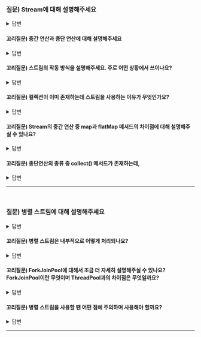 ### 질문) Stream에 대해 설명해주세요

<details>
    <summary>답변</summary>
</br>

- 많은 양의 데이터를 효율적으로 처리하기 위함
- 스트림의 구조는 스트림 생성, 중개 연산, 종단 연산
- 중개 연산은 0개 이상, 대표적으로 filter(), map()
- 종단 연산은 대표적으로 collect(), forEach()
- 컬렉션 데이터를 처리할 수 있는 방법
- 다양한 연산을 SQL과 같이 선언형 질의로 표현하여 직관적이고 간결하게 표현 가능. 이를 통해 코드의 가독성 향상.
- 내부 동작의 구현을 신경쓰지 않고 데이터를 처리 가능.

</details>

#### 꼬리질문) 중간 연산과 종단 연산에 대해 설명해주세요

<details>
    <summary>답변</summary>

중간 연산
- 연결할 수 있는 스트림
- 다른 스트림을 반환
- 단말 연산을 실행해야 연산 수행 &rarr; lazy
- E.g.) filter, map, sorted, distinct, limit

최종(단말) 연산
- 스트림을 닫는 연산
- 스트림 이외의 결과가 반환
- E.g.) collect, count, forEach

</details>

#### 꼬리질문) 스트림의 작동 방식을 설명해주세요. 주로 어떤 상황에서 쓰이나요?

<details>
    <summary>답변</summary>

- 컬렉션, 배열, I/O 등 으로 부터 제공된 소스로 스트림을 얻을 수 있다.
- 스트림의 중간 연산들과 중단 연산으로 파이프라인을 형성할 수 있다.

참고 링크
- [동작원리](https://velog.io/@kakdark/Stream)
- [[Java] 자바 스트림(Stream) API 내부 동작 알아보기](https://transferhwang.tistory.com/688)
- https://velog.io/@mangoo/Java-Stream-%EC%88%9C%EC%B0%A8-%EC%B2%98%EB%A6%AC-Part1-3zrmb5in

</details>

#### 꼬리질문) 컬렉션이 이미 존재하는데 스트림을 사용하는 이유가 무엇인가요?

<details>
    <summary>답변</summary>

(모던 자바 인 액션 143p~)

**컬렉션 스트림 공통점**
- 연속된 값을 저장하는 자료구조의 인터페이스를 제공
- '연속된'이란, 순차적으로 값에 접근

**컬렉션 스트림 차이점**
1. 데이터를 언제 계산하는지
    - 최종연산이 수행되기 전 까지 중간연산을 실행하지 않는다. lazy 연산
2. 한 번만 탐색(소비)할 수 있다, 한 번 닫히면 재사용이 불가능.
3. 외부 반복을 사용하는 컬렉션과 달리 내부 반복(반복을 알아서 처리하고 결과 스트림 값을 어딘가에 저장해주는)을 사용
    - 손쉬운 병렬처리를 지원. &larr; ParallerStream()

**사용 이유**
- 외부 반복 대신 내부 반복을 지원함으로써 두 가지 이점을 가져올 수 있다.
1. 손쉬운 병렬처리를 지원
    - 외부 반복은 `synchronized`키워드 등을 사용해 병렬성을 스스로 관리해야 함.
2. 가독성이 좋음
    - 복잡한 데이터 처리 질의를 표현할 수 있도록 최적화된 연산을 미리 정의해줌.
    - 스트림이 고수준의 추상화를 제공하기 때문에, 스트림의 소스의 데이터 구조에 대한 세부 사항을 몰라도 최적화된 처리를 수행 가능.


</details>

#### 꼬리질문) Stream의 중간 연산 중 map과 flatMap 메서드의 차이점에 대해 설명해주실 수 있나요?

<details>
    <summary>답변</summary>

map
- 스트림 각 요소에 적용할 함수를 map 메서드 인수로 제공
- 각 요소를 다른 요소로 변환(매핑)하거나 정보를 추출하는데 사용

flatMap
- 하나의 평면화된 스트림을 반환
- 스트림의 각 값을 다른 스트림으로 만들어 모든 스트림을 하나의 스트림으로 연결

</details>

#### 꼬리질문) 종단연산의 종류 중 collect() 메서드가 존재하는데, 

<details>
    <summary>답변</summary>
</details>

---
</br>

### 질문) 병렬 스트림에 대해 설명해주세요

<details>
    <summary>답변</summary>

- 각각의 스레드에서 처리할 수 있도록 스트림 요소를 여러 청크로 분할한 스트림.

</details>

#### 꼬리질문) 병렬 스트림은 내부적으로 어떻게 처리되나요?

<details>
    <summary>답변</summary>

- ForkJoinPool 을 사용한다. availableProcessors() 메서드에서 JVM에서 이용가능한 코어 개수를 반환받아 생성할 스레드의 개수를 결정한다.

</details>

#### 꼬리질문) ForkJoinPool에 대해서 조금 더 자세히 설명해주실 수 있나요? ForkJoinPool이란 무엇이며 ThreadPool과의 차이점은 무엇일까요?

<details>
    <summary>답변</summary>

- ForkJoinPool은 병렬 스트림(Parallel Stream)이 병렬 작업을 수행할 때 사용하는 스레드를 
- Task(작업)을 스레드에 분산 할당하는 방법은 여러가지가 존재한다.
- 병렬 스트림은 ExecutorService 인터페이스를 구현한 ForkJoinPool 클래스를 통해 

참고링크
- https://m.blog.naver.com/tmondev/220945933678
- https://hamait.tistory.com/612

</details>

#### 꼬리질문) 병렬 스트림을 사용할 땐 어떤 점에 주의하며 사용해야 할까요?

<details>
    <summary>답변</summary>

- 공유된 가변 상태를 피해야 한다.
- 병렬화가 공짜가 아니다
- 스트림을 청크로 분할할 수 있어야 한다.
- 박싱 언박싱 비용에 주의, 기본형 특화 스트림을 사용.
- 참고 : 모던자바인 액션 249 ~ 252    

</details>

---
</br>